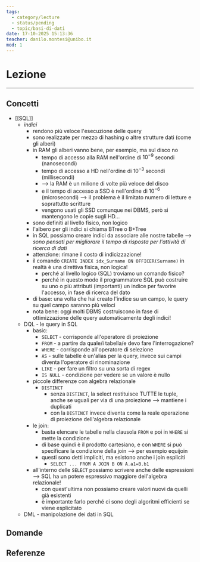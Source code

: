 ```yaml
---
tags:
  - category/lecture
  - status/pending
  - topic/basi-di-dati
date: 17-10-2025 15:13:36
teacher: danilo.montesi@unibo.it
mod: 1
---
```

# Lezione
---
## Concetti
- [[SQL]]
	- _indici_
		- rendono più veloce l'esecuzione delle query
		- sono realizzate per mezzo di hashing o altre strutture dati (come gli alberi)
		- in RAM gli alberi vanno bene, per esempio, ma sul disco no
			- tempo di accesso alla RAM nell'ordine di $10^{-9}$ secondi (nanosecondi)
			- tempo di accesso a HD nell'ordine di $10^{-3}$ secondi (millisecondi)
			- --> la RAM è un milione di volte più veloce del disco
			- e il tempo di accesso a SSD è nell'ordine di $10^{-6}$ (microsecondi) --> il problema è il limitato numero di letture e soprattutto scritture
			- vengono usati gli SSD comunque nei DBMS, però si mantengono le copie sugli HD...
		- sono definiti al livello fisico, non logico
		- l'albero per gli indici si chiama BTree o B+Tree
		- in SQL possiamo creare indici da associare alle nostre tabelle --> _sono pensati per migliorare il tempo di risposta per l'attività di ricerca di dati_
		- attenzione: rimane il costo di indicizzazione!
		- il comando `CREATE INDEX idx_Surname ON OFFICER(Surname)` in realtà è una direttiva fisica, non logica!
			- perché al livello logico (SQL) troviamo un comando fisico?
			- perché in questo modo il programmatore SQL può costruire su uno o più attributi (importanti) un indice per favorire l'accesso, in fase di ricerca del dato
		- di base: una volta che hai creato l'indice su un campo, le query su quel campo saranno più veloci
		- nota bene: oggi molti DBMS costruiscono in fase di ottimizzazione delle query automaticamente degli indici!
	- DQL - le query in SQL
		- basic:
			- `SELECT` - corrisponde all'operatore di proiezione
			- `FROM` - a partire da quale/i tabella/e devo fare l'interrogazione?
			- `WHERE` - corrisponde all'operatore di selezione
			- `AS` - sulle tabelle è un'alias per la query, invece sui campi diventa l'operatore di rinominazione
			- `LIKE` - per fare un filtro su una sorta di regex
			- `IS NULL` - condizione per vedere se un valore è nullo
		- piccole differenze con algebra relazionale
			- `DISTINCT`
				- senza `DISTINCT`, la select restituisce TUTTE le tuple, anche se uguali per via di una proiezione --> mantiene i duplicati
				- con la `DISTINCT` invece diventa come la reale operazione di proiezione dell'algebra relazionale
		- le join:
			- basta elencare le tabelle nella clausola `FROM` e poi in `WHERE` si mette la condizione
			- di base quindi è il prodotto cartesiano, e con `WHERE` si può specificare la condizione della join --> per esempio equijoin
			- questi sono detti impliciti, ma esistono anche i join espliciti
				- `SELECT ... FROM A JOIN B ON A.a1=B.b1`
		- all'interno delle `SELECT` possiamo scrivere anche delle espressioni --> SQL ha un potere espressivo maggiore dell'algebra relazionale!
			- con quest'ultima non possiamo creare valori nuovi da quelli già esistenti
			- è importante farlo perché ci sono degli algoritmi efficienti se viene esplicitato
	- DML - manipolazione dei dati in SQL

## Domande

## Referenze
